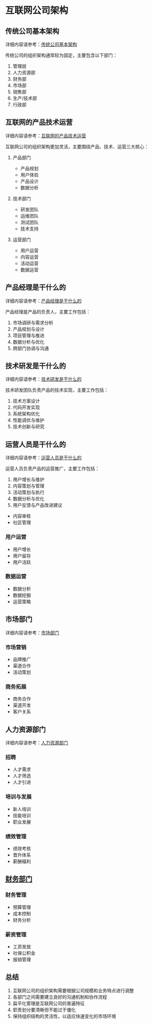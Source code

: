 # 互联网公司架构

## 传统公司基本架构

详细内容请参考：[传统公司基本架构](./traditional-company-structure.md)

传统公司的组织架构通常较为固定，主要包含以下部门：

1. 管理层
2. 人力资源部
3. 财务部
4. 市场部
5. 销售部
6. 生产/技术部
7. 行政部

## 互联网的产品技术运营

详细内容请参考：[互联网的产品技术运营](./internet-product-tech-operation.md)

互联网公司的组织架构更加灵活，主要围绕产品、技术、运营三大核心：

1. 产品部门
   - 产品规划
   - 用户体验
   - 产品设计
   - 数据分析

2. 技术部门
   - 研发团队
   - 运维团队
   - 测试团队
   - 技术支持

3. 运营部门
   - 用户运营
   - 内容运营
   - 活动运营
   - 数据运营

## 产品经理是干什么的

详细内容请参考：[产品经理是干什么的](./product-manager-role.md)

产品经理是产品的负责人，主要工作包括：

1. 市场调研与需求分析
2. 产品规划与设计
3. 项目管理与推进
4. 数据分析与优化
5. 跨部门协调与沟通

## 技术研发是干什么的

详细内容请参考：[技术研发是干什么的](./tech-development-role.md)

技术研发团队负责产品的技术实现，主要工作包括：

1. 技术方案设计
2. 代码开发实现
3. 系统架构优化
4. 性能调优与维护
5. 技术创新与研究

## 运营人员是干什么的

详细内容请参考：[运营人员是干什么的](./operation-role.md)

运营人员负责产品的运营推广，主要工作包括：

1. 用户增长与维护
2. 内容策划与管理
3. 活动策划与执行
4. 数据分析与优化
5. 用户反馈与产品改进建议
- 内容审核
- 社区管理

### 用户运营
- 用户增长
- 用户留存
- 用户活跃

### 数据运营
- 数据分析
- 数据挖掘
- 运营策略

## 市场部门

详细内容请参考：[市场部门](./marketing-department-role.md)

### 市场营销
- 品牌推广
- 渠道合作
- 活动策划

### 商务拓展
- 商务合作
- 渠道开发
- 客户关系

## 人力资源部门

详细内容请参考：[人力资源部门](./hr-department-role.md)

### 招聘
- 人才需求
- 人才筛选
- 人才引进

### 培训与发展
- 新人培训
- 技能培训
- 职业发展

### 绩效管理
- 绩效考核
- 晋升体系
- 薪酬福利

## [财务部门](./finance-department-role.md)

### 财务管理
- 预算管理
- 成本控制
- 财务分析

### 薪资管理
- 工资发放
- 社保公积金
- 报销管理

## 总结

1. 互联网公司的组织架构需要根据公司规模和业务特点进行调整
2. 各部门之间需要建立良好的沟通机制和协作流程
3. 扁平化管理是互联网公司的普遍特征
4. 职责划分要清晰但不能过于僵化
5. 保持组织结构的灵活性，以适应快速变化的市场环境